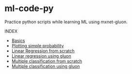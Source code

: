 # ml-code-py
Practice python scripts while learning ML using mxnet-gluon.

INDEX

- [Basics](https://github.com/TanviKumar/ml-code-py/blob/master/starting.py)
- [Plotting simple probability](https://github.com/TanviKumar/ml-code-py/blob/master/probability.py)
- [Linear Regression from scratch](https://github.com/TanviKumar/ml-code-py/blob/master/linear_reg_1.py)
- [Linear regression using gluon](https://github.com/TanviKumar/ml-code-py/blob/master/linear_reg_gluon.py)
- [Multiple classification from scratch](https://github.com/TanviKumar/ml-code-py/blob/master/multi_clf.py)
- [Multiple classification using gluon](https://github.com/TanviKumar/ml-code-py/blob/master/multi_clf_gluon.py)
